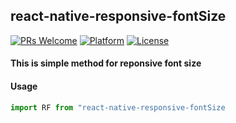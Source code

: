 ## react-native-responsive-fontSize

[![PRs Welcome](https://img.shields.io/badge/PRs-Welcome-brightgreen.svg)](https://github.com/heyman333/react-native-responsive-fontSize/pulls)
[![Platform](https://img.shields.io/badge/platform-react--native-lightgrey.svg)](http://facebook.github.io/react-native/)
[![License](https://img.shields.io/badge/license-MIT-blue.svg)](https://raw.github.com/testshallpass/react-native-responsive-fontSize/master/LICENSE)


#### This is simple method for reponsive font size 

#### Usage 
```js
import RF from "react-native-responsive-fontSize


```